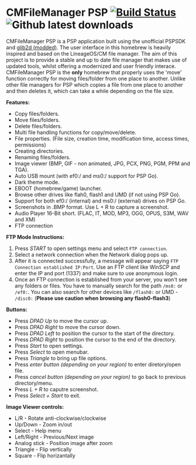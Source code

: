 # CMFileManager PSP [![Build Status](https://travis-ci.org/joel16/CMFileManager-PSP.svg?branch=master)](https://travis-ci.org/joel16/CMFileManager-PSP) ![Github latest downloads](https://img.shields.io/github/downloads/joel16/CMFileManager-PSP/total.svg)

CMFileManager PSP is a PSP application built using the unofficial PSPSDK and [glib2d (modded)](https://github.com/joel16/gLib2D). The user interface in this homebrew is heavily inspired and based on the LineageOS/CM file manager. The aim of this project is to provide a stable and up to date file manager that makes use of updated tools, whilst offering a modernized and user friendly interace. CMFileManager PSP is the **only** homebrew that properly uses the 'move' function correctly for moving files/folder from one place to another. Unlike other file managers for PSP which copies a file from one place to another and then deletes it, which can take a while depending on the file size.

**Features:**

- Copy files/folders.
- Move files/folders.
- Delete files/folders.
- Multi file handling functions for copy/move/delete.
- File properties. (File size, creation time, modification time, access times, permissions)
- Creating directories.
- Renaming files/folders.
- Image viewer (BMP, GIF - non animated, JPG, PCX, PNG, PGM, PPM and TGA).
- Auto USB mount (with ef0:/ and ms0:/ support for PSP Go).
- Dark theme mode.
- EBOOT (homebrew/game) launcher.
- Browse other drives like flah0, flash1 and UMD (if not using PSP Go).
- Support for both ef0:/ (internal) and ms0:/ (external) drives on PSP Go.
- Screenshots in .BMP format. Use L + R to capture a screenshot.
- Audio Player 16-Bit short. (FLAC, IT, MOD, MP3, OGG, OPUS, S3M, WAV and XM)
- FTP connection


**FTP Mode Instructions:**
1. Press *START* to open settings menu and select `FTP connection`.
3. Select a network connection when the Network dialog pops up.
4. After it is connected successfully, a message will appear saying `FTP Connection established IP:Port`. Use an FTP client like WinSCP and enter the IP and port (1337) and make sure to use anonymous login.
6. Once an FTP connection is established from your server, you won't see any folders or files. You have to manually search for the path `/ms0:` or `/ef0:`. You can also search for other devices like `/flash0:` or UMD - `/disc0:` (**Please use caution when browsing any flash0-flash3**)


**Buttons:**

- Press *DPAD Up* to move the cursor up.
- Press *DPAD Right* to move the cursor down.
- Press *DPAD Left* to position the cursor to the start of the directory.
- Press *DPAD Right* to position the cursor to the end of the directory.
- Press *Start* to open settings.
- Press *Select* to open menubar.
- Press *Triangle* to bring up file options.
- Press *enter button (depending on your region)* to enter diretory/open file.
- Press *cancel button (depending on your region)* to go back to previous directory/menu.
- Press *L + R* to caputre screenshot.
- Press *Select + Start* to exit.


**Image Viewer controls:**
- L/R - Rotate anti-clockwise/clockwise
- Up/Down - Zoom in/out
- Select - Help menu
- Left/Right - Previous/Next image
- Analog stick - Position image after zoom
- Triangle - Flip vertically
- Square - Flip horizantally

